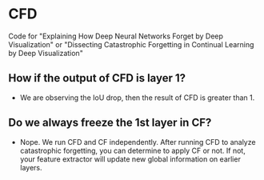 # CFD
Code for "Explaining How Deep Neural Networks Forget by Deep Visualization" or "Dissecting Catastrophic Forgetting in Continual Learning by Deep Visualization"

## How if the output of CFD is layer 1?
- We are observing the IoU drop, then the result of CFD is greater than 1.

## Do we always freeze the 1st layer in CF?
- Nope. We run CFD and CF independently. After running CFD to analyze catastrophic forgetting, you can determine to apply CF or not.
If not, your feature extractor will update new global information on earlier layers. 
